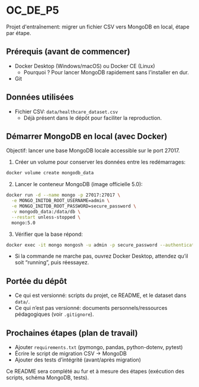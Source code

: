 # OC_DE_P5

Projet d'entraînement: migrer un fichier CSV vers MongoDB en local, étape par étape.

## Prérequis (avant de commencer)
- Docker Desktop (Windows/macOS) ou Docker CE (Linux)
  - Pourquoi ? Pour lancer MongoDB rapidement sans l’installer en dur.
- Git

## Données utilisées
- Fichier CSV: `data/healthcare_dataset.csv`
  - Déjà présent dans le dépôt pour faciliter la reproduction.

## Démarrer MongoDB en local (avec Docker)
Objectif: lancer une base MongoDB locale accessible sur le port 27017.

1) Créer un volume pour conserver les données entre les redémarrages:
```bash
docker volume create mongodb_data
```

2) Lancer le conteneur MongoDB (image officielle 5.0):
```bash
docker run -d --name mongo -p 27017:27017 \
  -e MONGO_INITDB_ROOT_USERNAME=admin \
  -e MONGO_INITDB_ROOT_PASSWORD=secure_password \
  -v mongodb_data:/data/db \
  --restart unless-stopped \
  mongo:5.0
```

3) Vérifier que la base répond:
```bash
docker exec -it mongo mongosh -u admin -p secure_password --authenticationDatabase admin --eval "db.adminCommand({ ping: 1 })"
```
- Si la commande ne marche pas, ouvrez Docker Desktop, attendez qu’il soit “running”, puis réessayez.

## Portée du dépôt
- Ce qui est versionné: scripts du projet, ce README, et le dataset dans `data/`.
- Ce qui n’est pas versionné: documents personnels/ressources pédagogiques (voir `.gitignore`).

## Prochaines étapes (plan de travail)
- Ajouter `requirements.txt` (pymongo, pandas, python-dotenv, pytest)
- Écrire le script de migration CSV → MongoDB
- Ajouter des tests d’intégrité (avant/après migration)

Ce README sera complété au fur et à mesure des étapes (exécution des scripts, schéma MongoDB, tests).
